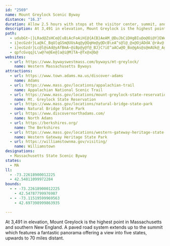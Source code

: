 ```yaml
---
id: "2569"
name: Mount Greylock Scenic Byway
distance: "16.3"
duration: Allow 2.5 hours with stops at the visitor center, summit, and Western Gateway Heritage State Park.  Plan for 5 hours if your tour involves light hiking.
description: At 3,491 in elevation, Mount Greylock is the highest point in Massachusetts and southern New England. A paved road system extends up to the summit which features a fantastic panorama offering a view into five states, upwards to 70 miles distant.
path:
  - udubGt~|}LRad@ZsHCe@[uBiAcFoAiH{@{A{B}AeAM_@DuJbCiDHgBIu@o@Oi@Y}EWeCK_@_@Qa@?wC~@g@Bi@QWw@UuCW_@uBGgER{@GuEkDyAe@yAMoAFu@PeFjBu@CqFsFgG_C}GwFeA_@iBKs@SiQyJs@KcWmAaE{@oAiAoBaCcA{Ai@qAgBsAoBSs@@_Dd@u@?}_@gDe@KsBgAaJyFmHmDsCmDoAyBmCyCs@k@iA[iAD}DGuATmBFYNe@hAC~CUdAo@~BcAtAyC|@S?gCeAm@JaAp@u@RcCEyBz@mBdBeAj@aAL{B?eLaAcEh@sABaGm@}IcBmFGc@EcBg@iBC_CUgBDyBh@eDTwBi@gERwGAiBMiBL_Ly@uB@{Ba@iBDcJmAs@q@wAoC{@kAk@i@mA{A_AgBOg@a@eEk@sBe@sDCq@HmA?uA_AsC}@wA}AaDG}@T_BAaAm@yBgAgCaAsAwEmEqG{HcBgCsF_FsAmCy@sCgB}Ey@iEa@g@uBkBS}@KiASk@{CuEEo@\AzB~AvD`BVGMe@iA}@sBuCu@yBcBaLDm@h@gADe@{@gCCkAHyBC_@Wk@a@[eDsA
  - i}ecGzdr}La@kC_BqU[qGSm@UUsAq@y@QqHe@y@DcB\eA^s@l@_@x@OjADdA`@rAv@|AlAdBbApAn@d@Z?h@S
  - i}ecGzdr}Lc@l@sAd@yAfBmA~@iBp@y@f@_BJ}C?iE^aACw@O_Bo@gAs@s@mAUk@_AgE]eAe@yBCgALsHO{Bs@sBsA{Ba@qDeAoC]eBYe@mAsA{@e@eCe@oCScBs@iGmD{BkBu@[iAQ{FRoD[_ARmDxBiAZiADaDWq@H[NeF~Eu@bBY`BIbLSxBo@dCiBlCy@l@m@EeEiAcA}@_AqByAiGsDgGy@eC}@uA_BqAyB_@mE_DmAuAcCqAo@K[Bc@TSh@En@DvDHd@h@t@Nx@UdCSl@o@l@i@VuBXs@l@I^?d@P~DO`A[b@e@XyDfAyLzAyFnAeFNu@Gs@WYg@Kq@i@aGg@gEWgA]w@iB_BcC{@iBkB_Am@y@a@kFeAa@_@Wm@Ee@L_AhB{Dt@kAb@yBEyDTiFCiCUaCy@sCIsAToDJqCZqB^aFb@eBnDcGHm@Ee@]]_@Bk@XqDhC_CjDSL_@MYs@?gEl@_BhBkCX_AN{ACkCH_BSUYEuARe@A[KmAqASYYaAYWo@MsAVOKASJk@|@wBnCaDx@eBX_@dBy@n@g@bBqBhA{Bh@Yl@Md@WRk@DaADyDS{@[Q@{AQsI?kFIo@O]}IyAgAg@cC}AwG{CwDaDoEgDcAk@oC_@wDmAcDEyA]kCuBk@Q}HgAmC{AiC_AcAw@_C{CiA_CcAkCcBiM_C_HqB{EmAiF}@sCw@iAkBmBwAgCsA{AgI_Gm@_@yA]_EqCwAc@eCW
  - qpfcGvqq}L\w@?e@Ee@]a@i@M]TA~@Tx@x@b@
websites:
  - url: https://www.bywayswestmass.com/byways/mt-greylock/
    name: Western Massachusetts Byways
attractions:
  - url: https://www.town.adams.ma.us/discover-adams
    name: Adams
  - url: https://www.mass.gov/locations/appalachian-trail
    name: Appalachian National Scenic Trail
  - url: https://www.mass.gov/locations/mount-greylock-state-reservation
    name: Mt. Greylock State Reservation
  - url: https://www.mass.gov/locations/natural-bridge-state-park
    name: Natural Bridge State Park
  - url: https://www.discovernorthadams.com/
    name: North Adams
  - url: https://berkshires.org/
    name: The Berkshires
  - url: https://www.mass.gov/locations/western-gateway-heritage-state-park
    name: Western Gateway Heritage State Park
  - url: https://williamstownma.gov/visiting/
    name: Williamstown
designations:
  - Massachusetts State Scenic Byway
states:
  - MA
ll:
  - -73.22618900012225
  - 42.54811099972284
bounds:
  - - -73.22618900012225
    - 42.54787799976987
  - - -73.11519599969563
    - 42.697398999863935

---
```


At 3,491 in elevation, Mount Greylock is the highest point in Massachusetts and southern New England. A paved road system extends up to the summit which features a fantastic panorama offering a view into five states, upwards to 70 miles distant.
